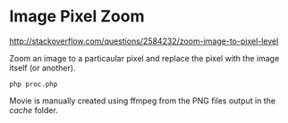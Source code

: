 # Image Pixel Zoom


http://stackoverflow.com/questions/2584232/zoom-image-to-pixel-level

Zoom an image to a particaular pixel and replace the pixel with the image itself (or another).

```
php proc.php

```

Movie is manually created using ffmpeg from the PNG files output in the _cache_ folder.